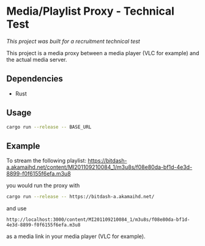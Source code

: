 Media/Playlist Proxy - Technical Test
=====================================

*This project was built for a recruitment technical test*

This project is a media proxy between a media player (VLC for example) and the actual media server.

## Dependencies
- Rust

## Usage
```sh
cargo run --release -- BASE_URL
```

## Example
To stream the following playlist: https://bitdash-a.akamaihd.net/content/MI201109210084_1/m3u8s/f08e80da-bf1d-4e3d-8899-f0f6155f6efa.m3u8

you would run the proxy with
```sh
cargo run --release -- https://bitdash-a.akamaihd.net/
```

and use
```
http://localhost:3000/content/MI201109210084_1/m3u8s/f08e80da-bf1d-4e3d-8899-f0f6155f6efa.m3u8
```
as a media link in your media player (VLC for example).